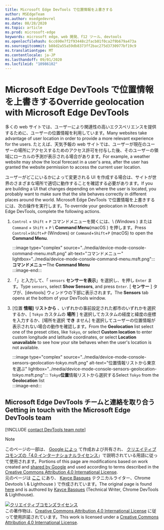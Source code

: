 ```yaml
---
title: Microsoft Edge DevTools で位置情報を上書きする
author: MSEdgeTeam
ms.author: msedgedevrel
ms.date: 08/28/2020
ms.topic: article
ms.prod: microsoft-edge
keywords: microsoft edge、web 開発、f12 ツール、devtools
ms.openlocfilehash: 6cc690e7f2f93448c2facb01f0ca2f9b679a473a
ms.sourcegitcommit: b88d2a55a59db8373ff2bac275d3730977bf19c9
ms.translationtype: MT
ms.contentlocale: ja-JP
ms.lasthandoff: 09/01/2020
ms.locfileid: "10986102"
---
```

<!-- Copyright Kayce Basques 

   Licensed under the Apache License, Version 2.0 (the "License");
   you may not use this file except in compliance with the License.
   You may obtain a copy of the License at

       https://www.apache.org/licenses/LICENSE-2.0

   Unless required by applicable law or agreed to in writing, software
   distributed under the License is distributed on an "AS IS" BASIS,
   WITHOUT WARRANTIES OR CONDITIONS OF ANY KIND, either express or implied.
   See the License for the specific language governing permissions and
   limitations under the License.  -->

# <span data-ttu-id="78bef-103">Microsoft Edge DevTools で位置情報を上書きする</span><span class="sxs-lookup"><span data-stu-id="78bef-103">Override geolocation with Microsoft Edge DevTools</span></span>  

<span data-ttu-id="78bef-104">多くの web サイトでは、ユーザーにより関連性の高いエクスペリエンスを提供するために、ユーザーの位置情報を利用しています。</span><span class="sxs-lookup"><span data-stu-id="78bef-104">Many websites take advantage of user location in order to provide a more relevant experience for the users.</span></span>  <span data-ttu-id="78bef-105">たとえば、天気予報の web サイトでは、ユーザーが現在のユーザーの場所にアクセスするためのアクセス許可を付与した後、そのユーザーの領域にローカルの予測が表示される場合があります。</span><span class="sxs-lookup"><span data-stu-id="78bef-105">For example, a weather website may show the local forecast in a user's area, after the user has granted the website permission to access the current user location.</span></span>  

<!--todo: add link to user location section when available -->  

<span data-ttu-id="78bef-106">ユーザーがどこにいるかによって変更される UI を作成する場合は、サイトが世界のさまざまな場所で適切に動作することを確認する必要があります。</span><span class="sxs-lookup"><span data-stu-id="78bef-106">If you are building a UI that changes depending on where the user is located, you probably want to make sure that the site behaves correctly in different places around the world.</span></span>  <span data-ttu-id="78bef-107">Microsoft Edge DevTools で位置情報を上書きするには、次の操作を実行します。</span><span class="sxs-lookup"><span data-stu-id="78bef-107">To override your geolocation in Microsoft Edge DevTools, complete the following actions.</span></span>  

1.  <span data-ttu-id="78bef-108">`Control` + `Shift` + `P` コマンドメニューを開くには、\ (Windows \) または `Command` + `Shift` + `P` \ **Command Menu**(macOS \) を押します。</span><span class="sxs-lookup"><span data-stu-id="78bef-108">Press `Control`+`Shift`+`P` \(Windows\) or `Command`+`Shift`+`P` \(macOS\) to open the **Command Menu**.</span></span>  
    
    :::image type="complex" source="../media/device-mode-console-command-menu.msft.png" alt-text="コマンドメニュー" lightbox="../media/device-mode-console-command-menu.msft.png":::
       <span data-ttu-id="78bef-110">**コマンドメニュー**</span><span class="sxs-lookup"><span data-stu-id="78bef-110">The **Command Menu**</span></span>  
    :::image-end:::  
    
1.  <span data-ttu-id="78bef-111">「」と入力して、「 `sensors` **センサーを表示**」を選択し、を押し `Enter` ます。</span><span class="sxs-lookup"><span data-stu-id="78bef-111">Type `sensors`, select **Show Sensors**, and press `Enter`.</span></span>  <span data-ttu-id="78bef-112">[ **センサー** ] タブが、[devtools] ウィンドウの下部に表示されます。</span><span class="sxs-lookup"><span data-stu-id="78bef-112">The **Sensors** tab opens at the bottom of your DevTools window.</span></span>  
1.  <span data-ttu-id="78bef-113">[位置 **情報] リストから** 、いずれかの事前設定された都市のいずれかを選択するか、[ `Tokyo` カスタムの **場所** ] を選択してカスタムの経度と緯度の座標を入力するか、[場所を選択 **でき** ません] を選択してユーザーの位置情報が表示されない場合の動作を確認します。</span><span class="sxs-lookup"><span data-stu-id="78bef-113">From the **Geolocation** list select one of the preset cities, like `Tokyo`, or select **Custom location** to enter custom longitude and latitude coordinates, or select **Location unavailable** to see how your site behaves when the user's location is not available.</span></span>  
    
    :::image type="complex" source="../media/device-mode-console-sensors-geolocation-tokyo.msft.png" alt-text="位置情報リストから東京を選ぶ" lightbox="../media/device-mode-console-sensors-geolocation-tokyo.msft.png":::
       <span data-ttu-id="78bef-115">`Tokyo`**位置**情報リストから選択する</span><span class="sxs-lookup"><span data-stu-id="78bef-115">Select `Tokyo` from the **Geolocation** list</span></span>  
    :::image-end:::  
    
## <span data-ttu-id="78bef-116">Microsoft Edge DevTools チームと連絡を取り合う</span><span class="sxs-lookup"><span data-stu-id="78bef-116">Getting in touch with the Microsoft Edge DevTools team</span></span>

[!INCLUDE [contact DevTools team note](../includes/contact-devtools-team-note.md)]  

<!-- links -->  

<!--[WebFundamentalsNativeHardwareUserLocationIndex]: /web/fundamentals/native-hardware/user-location/index "User Location"  -->  

> [!NOTE]
> <span data-ttu-id="78bef-117">このページの一部は、 [Google によっ][GoogleSitePolicies] て作成および共有され、 [クリエイティブコモンズの「4.0 インターナショナルライセンス][CCA4IL]」で説明されている用語に従って使用されます。</span><span class="sxs-lookup"><span data-stu-id="78bef-117">Portions of this page are modifications based on work created and [shared by Google][GoogleSitePolicies] and used according to terms described in the [Creative Commons Attribution 4.0 International License][CCA4IL].</span></span>  
> <span data-ttu-id="78bef-118">元のページは [ここ](https://developers.google.com/web/tools/chrome-devtools/device-mode/geolocation) にあり、 [Kayce Basques][KayceBasques] テクニカルライター、Chrome Devtools \ & Lighthouse \) で作成されています。</span><span class="sxs-lookup"><span data-stu-id="78bef-118">The original page is found [here](https://developers.google.com/web/tools/chrome-devtools/device-mode/geolocation) and is authored by [Kayce Basques][KayceBasques] \(Technical Writer, Chrome DevTools \& Lighthouse\).</span></span>  

[![クリエイティブコモンズライセンス][CCby4Image]][CCA4IL]  
<span data-ttu-id="78bef-120">この著作物は、[Creative Commons Attribution 4.0 International License][CCA4IL] に従って使用許諾されています。</span><span class="sxs-lookup"><span data-stu-id="78bef-120">This work is licensed under a [Creative Commons Attribution 4.0 International License][CCA4IL].</span></span>  

[CCA4IL]: https://creativecommons.org/licenses/by/4.0  
[CCby4Image]: https://i.creativecommons.org/l/by/4.0/88x31.png  
[GoogleSitePolicies]: https://developers.google.com/terms/site-policies  
[KayceBasques]: https://developers.google.com/web/resources/contributors/kaycebasques  

